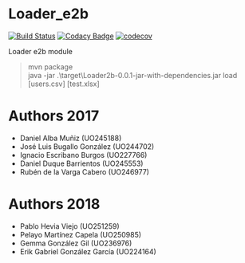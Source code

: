 # Loader_e2b

[![Build Status](https://travis-ci.org/Arquisoft/Loader_e2b.svg?branch=master)](https://travis-ci.org/Arquisoft/Loader_e2b)
[![Codacy Badge](https://api.codacy.com/project/badge/Grade/c49c8f3e856440e792ed9c1311b8c25b)](https://www.codacy.com/app/jelabra/Loader_e2b?utm_source=github.com&amp;utm_medium=referral&amp;utm_content=Arquisoft/Loader_e2b&amp;utm_campaign=Badge_Grade)
[![codecov](https://codecov.io/gh/Arquisoft/Loader_e2b/branch/master/graph/badge.svg)](https://codecov.io/gh/Arquisoft/Loader_e2b)

Loader e2b module

> mvn package<br>
> java -jar .\target\Loader2b-0.0.1-jar-with-dependencies.jar load [users.csv] [test.xlsx]

# Authors 2017

* Daniel Alba Muñiz (UO245188)
* José Luis Bugallo González (UO244702)
* Ignacio Escribano Burgos (UO227766)
* Daniel Duque Barrientos (UO245553)
* Rubén de la Varga Cabero (UO246977)

# Authors 2018

* Pablo Hevia Viejo (UO251259)
* Pelayo Martínez Capela (UO250985)
* Gemma González Gil (UO236976)
* Erik Gabriel González García (UO224164)
